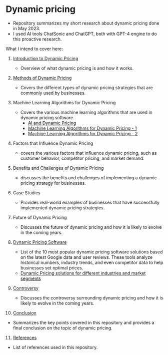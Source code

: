 # Dynamic pricing
* Repository summarizes my short research about dynamic pricing done in May 2023.
* I used AI tools ChatSonic and ChatGPT, both with GPT-4 engine to do this proactive research.

What I intend to cover here:

1. [Introduction to Dynamic Pricing](dynamic_pricing_overview.md)
   * Overview of what dynamic pricing is and how it works.

2. [Methods of Dynamic Pricing](dynamic_pricing_methods.md)
   * Covers the different types of dynamic pricing strategies that are commonly used by businesses.

3. Machine Learning Algorithms for Dynamic Pricing
   * Covers the various machine learning algorithms that are used in dynamic pricing software.
     * [AI and Dynamic Pricing](machine_learning/ai_and_dynamic_pricing.md)
     * [Machine Learning Algorithms for Dynamic Pricing - 1](machine_learning/ml_algorithms1.md)
     * [Machine Learning Algorithms for Dynamic Pricing - 2](machine_learning/ml_algorithms2.md)

4. Factors that Influence Dynamic Pricing
   * covers the various factors that influence dynamic pricing, such as customer behavior, competitor pricing, and market demand.

5. Benefits and Challenges of Dynamic Pricing
   * discusses the benefits and challenges of implementing a dynamic pricing strategy for businesses.

6. Case Studies
   * Provides real-world examples of businesses that have successfully implemented dynamic pricing strategies.

7. Future of Dynamic Pricing
   * Discusses the future of dynamic pricing and how it is likely to evolve in the coming years.

8. [Dynamic Pricing Software](dynamic_pricing_software.md)
   * List of the 10 most popular dynamic pricing software solutions based on the latest Google data and user reviews. These tools analyze historical numbers, industry trends, and even competitor data to help businesses set optimal prices.
   * [Dynamic Pricing solutions for different industries and market segments](dynamic_pricing_industries.md)

9. [Controversy](dynamic_pricing_controversy.md)
   * Discusses the controversy surrounding dynamic pricing and how it is likely to evolve in the coming years.

10. [Conclusion](dynamic_pricing_conclusion.md)
   * Summarizes the key points covered in this repository and provides a final conclusion on the topic of dynamic pricing.

11. [References](dynamic_pricing_references.md)
   * List of references used in this repository.

